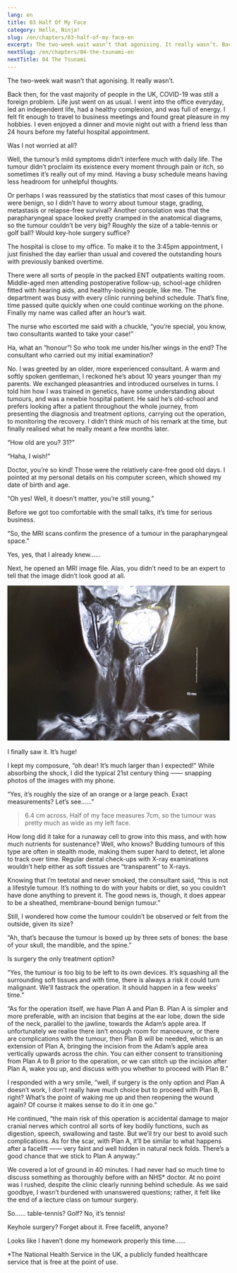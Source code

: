 ```yaml
---
lang: en
title: 03 Half Of My Face
category: Hello, Ninja!
slug: /en/chapters/03-half-of-my-face-en
excerpt: The two-week wait wasn’t that agonising. It really wasn’t. Back then, for the vast majority of people in the UK, COVID-19 was still a foreign problem.
nextSlug: /en/chapters/04-the-tsunami-en
nextTitle: 04 The Tsunami
---
```


The two-week wait wasn’t that agonising. It really wasn’t.

Back then, for the vast majority of people in the UK, COVID-19 was still a foreign problem. Life just went on as usual. I went into the office everyday, led an independent life, had a healthy complexion, and was full of energy. I felt fit enough to travel to business meetings and found great pleasure in my hobbies. I even enjoyed a dinner and movie night out with a friend less than 24 hours before my fateful hospital appointment.

Was I not worried at all?

Well, the tumour’s mild symptoms didn’t interfere much with daily life. The tumour didn’t proclaim its existence every moment through pain or itch, so sometimes it’s really out of my mind. Having a busy schedule means having less headroom for unhelpful thoughts.

Or perhaps I was reassured by the statistics that most cases of this tumour were benign, so I didn’t have to worry about tumour stage, grading, metastasis or relapse-free survival? Another consolation was that the parapharyngeal space looked pretty cramped in the anatomical diagrams, so the tumour couldn’t be very big? Roughly the size of a table-tennis or golf ball? Would key-hole surgery suffice?

The hospital is close to my office. To make it to the 3:45pm appointment, I just finished the day earlier than usual and covered the outstanding hours with previously banked overtime. 

There were all sorts of people in the packed ENT outpatients waiting room. Middle-aged men attending postoperative follow-up, school-age children fitted with hearing aids, and healthy-looking people, like me. The department was busy with every clinic running behind schedule. That’s fine, time passed quite quickly when one could continue working on the phone. Finally my name was called after an hour’s wait.

The nurse who escorted me said with a chuckle, “you’re special, you know, two consultants wanted to take your case!”

Ha, what an “honour”! So who took me under his/her wings in the end? The consultant who carried out my initial examination?

No. I was greeted by an older, more experienced consultant. A warm and softly spoken gentleman, I reckoned he’s about 10 years younger than my parents. We exchanged pleasantries and introduced ourselves in turns. I told him how I was trained in genetics, have some understanding about tumours, and was a newbie hospital patient. He said he’s old-school and prefers looking after a patient throughout the whole journey, from presenting the diagnosis and treatment options, carrying out the operation, to monitoring the recovery. I didn’t think much of his remark at the time, but finally realised what he really meant a few months later.

“How old are you? 31?”

“Haha, I wish!”

Doctor, you’re so kind! Those were the relatively care-free good old days. I pointed at my personal details on his computer screen, which showed my date of birth and age.

“Oh yes! Well, it doesn’t matter, you’re still young.”

Before we got too comfortable with the small talks, it’s time for serious business.

“So, the MRI scans confirm the presence of a tumour in the parapharyngeal space.”

Yes, yes, that I already knew......

Next, he opened an MRI image file. Alas, you didn’t need to be an expert to tell that the image didn’t look good at all.

![MRI scan](./images/3.jpg)

I finally saw it. It’s huge!

I kept my composure, “oh dear! It’s much larger than I expected!” While absorbing the shock, I did the typical 21st century thing —— snapping photos of the images with my phone.

“Yes, it’s roughly the size of an orange or a large peach. Exact measurements? Let’s see......”

>6.4 cm across. Half of my face measures 7cm, so the tumour was pretty much as wide as my left face.

How long did it take for a runaway cell to grow into this mass, and with how much nutrients for sustenance? Well, who knows? Budding tumours of this type are often in stealth mode, making them super hard to detect, let alone to track over time. Regular dental check-ups with X-ray examinations wouldn’t help either as soft tissues are “transparent” to X-rays. 

Knowing that I’m teetotal and never smoked, the consultant said, “this is not a lifestyle tumour. It’s nothing to do with your habits or diet, so you couldn’t have done anything to prevent it. The good news is, though, it does appear to be a sheathed, membrane-bound benign tumour.”

Still, I wondered how come the tumour couldn’t be observed or felt from the outside, given its size?

“Ah, that’s because the tumour is boxed up by three sets of bones: the base of your skull, the mandible, and the spine.”

Is surgery the only treatment option?

“Yes, the tumour is too big to be left to its own devices. It’s squashing all the surrounding soft tissues and with time, there is always a risk it could turn malignant. We’ll fastrack the operation. It should happen in a few weeks’ time.”

“As for the operation itself, we have Plan A and Plan B.  Plan A is simpler and more preferable, with an incision that begins at the ear lobe, down the side of the neck, parallel to the jawline, towards the Adam’s apple area. If unfortunately we realise there isn’t enough room for manoeuvre, or there are complications with the tumour, then Plan B will be needed, which is an extension of Plan A, bringing the incision from the Adam’s apple area vertically upwards across the chin. You can either consent to transitioning from Plan A to B prior to the operation, or we can stitch up the incision after Plan A, wake you up, and discuss with you whether to proceed with Plan B.”

I responded with a wry smile, “well, if surgery is the only option and Plan A doesn’t work, I don’t really have much choice but to proceed with Plan B, right? What’s the point of waking me up and then reopening the wound again? Of course it makes sense to do it in one go.”

He continued, “the main risk of this operation is accidental damage to major cranial nerves which control all sorts of key bodily functions, such as digestion, speech, swallowing and taste. But we’ll try our best to avoid such complications. As for the scar, with Plan A, it’ll be similar to what happens after a facelift —— very faint and well hidden in natural neck folds. There’s a good chance that we stick to Plan A anyway.”

We covered a lot of ground in 40 minutes. I had never had so much time to discuss something as thoroughly before with an NHS* doctor. At no point was I rushed, despite the clinic clearly running behind schedule. As we said goodbye, I wasn’t burdened with  unanswered questions; rather, it felt like the end of a lecture class on tumour surgery.

So...... table-tennis? Golf? No, it’s tennis!

Keyhole surgery? Forget about it. Free facelift, anyone?

Looks like I haven’t done my homework properly this time......

<p class='secondary'>*The National Health Service in the UK, a publicly funded healthcare service that is free at the point of use.

